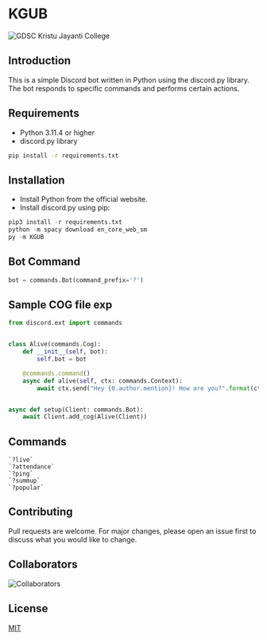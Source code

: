 # KGUB

![GDSC Kristu Jayanti College](https://github.com/KJC-GDSC/KGUB/assets/85097731/5592c432-e39a-4a03-8b0b-6c8d4d4888cc)

## Introduction

This is a simple Discord bot written in Python using the discord.py library. The bot responds to specific commands and performs certain actions.

## Requirements

- Python 3.11.4 or higher
- discord.py library

```bash
pip install -r requirements.txt
```

## Installation

- Install Python from the official website.
- Install discord.py using pip:

```python
pip3 install -r requirements.txt
python -m spacy download en_core_web_sm
py -m KGUB
```

## Bot Command

```python
bot = commands.Bot(command_prefix='?')
```

## Sample COG file exp

```python
from discord.ext import commands


class Alive(commands.Cog):
    def __init__(self, bot):
        self.bot = bot

    @commands.command()
    async def alive(self, ctx: commands.Context):
        await ctx.send("Hey {0.author.mention}! How are you?".format(ctx.message))


async def setup(Client: commands.Bot):
    await Client.add_cog(Alive(Client))

```

## Commands

    `?live`
    `?attendance`
    `?ping`
    `?summup`
    `?popular`

## Contributing

Pull requests are welcome. For major changes, please open an issue first to discuss what you would like to change.

## Collaborators

![Collaborators](https://contrib.rocks/image?repo=KJC-GDSC/KGUB)


## License

[MIT](https://choosealicense.com/licenses/mit/)
